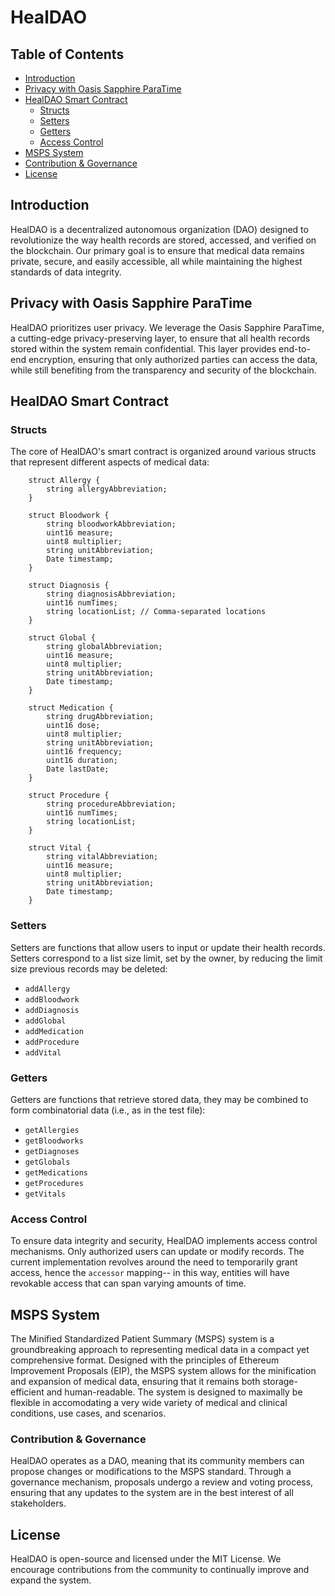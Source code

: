 # HealDAO

## Table of Contents
- [Introduction](#introduction)
- [Privacy with Oasis Sapphire ParaTime](#privacy-with-oasis-sapphire-paratime)
- [HealDAO Smart Contract](#healdao-smart-contract)
  - [Structs](#structs)
  - [Setters](#setters)
  - [Getters](#getters)
  - [Access Control](#access-control)
- [MSPS System](#msps-system)
- [Contribution & Governance](#contribution--governance)
- [License](#license)

## Introduction
HealDAO is a decentralized autonomous organization (DAO) designed to revolutionize the way health records are stored, accessed, and verified on the blockchain. Our primary goal is to ensure that medical data remains private, secure, and easily accessible, all while maintaining the highest standards of data integrity.

## Privacy with Oasis Sapphire ParaTime
HealDAO prioritizes user privacy. We leverage the Oasis Sapphire ParaTime, a cutting-edge privacy-preserving layer, to ensure that all health records stored within the system remain confidential. This layer provides end-to-end encryption, ensuring that only authorized parties can access the data, while still benefiting from the transparency and security of the blockchain.

## HealDAO Smart Contract

### Structs
The core of HealDAO's smart contract is organized around various structs that represent different aspects of medical data:

```
    struct Allergy {
        string allergyAbbreviation;
    }

    struct Bloodwork {
        string bloodworkAbbreviation;
        uint16 measure;
        uint8 multiplier;
        string unitAbbreviation;
        Date timestamp;
    }

    struct Diagnosis {
        string diagnosisAbbreviation;
        uint16 numTimes;
        string locationList; // Comma-separated locations
    }

    struct Global {
        string globalAbbreviation;
        uint16 measure;
        uint8 multiplier;
        string unitAbbreviation;
        Date timestamp;
    }

    struct Medication {
        string drugAbbreviation;
        uint16 dose;
        uint8 multiplier;
        string unitAbbreviation;
        uint16 frequency;
        uint16 duration;
        Date lastDate;
    }

    struct Procedure {
        string procedureAbbreviation;
        uint16 numTimes;
        string locationList;
    }

    struct Vital {
        string vitalAbbreviation;
        uint16 measure;
        uint8 multiplier;
        string unitAbbreviation;
        Date timestamp;
    }
```

### Setters
Setters are functions that allow users to input or update their health records. Setters correspond to a list size limit, set by the owner, by reducing the limit size previous records may be deleted:

- `addAllergy`
- `addBloodwork`
- `addDiagnosis`
- `addGlobal`
- `addMedication`
- `addProcedure`
- `addVital`

### Getters
Getters are functions that retrieve stored data, they may be combined to form combinatorial data (i.e., as in the test file):

- `getAllergies`
- `getBloodworks`
- `getDiagnoses`
- `getGlobals`
- `getMedications`
- `getProcedures`
- `getVitals`

### Access Control
To ensure data integrity and security, HealDAO implements access control mechanisms. Only authorized users can update or modify records. The current implementation revolves around the need to temporarily grant access, hence the `accessor` mapping-- in this way, entities will have revokable access that can span varying amounts of time.

## MSPS System
The Minified Standardized Patient Summary (MSPS) system is a groundbreaking approach to representing medical data in a compact yet comprehensive format. Designed with the principles of Ethereum Improvement Proposals (EIP), the MSPS system allows for the minification and expansion of medical data, ensuring that it remains both storage-efficient and human-readable. The system is designed to maximally be flexible in accomodating a very wide variety of medical and clinical conditions, use cases, and scenarios.

### Contribution & Governance
HealDAO operates as a DAO, meaning that its community members can propose changes or modifications to the MSPS standard. Through a governance mechanism, proposals undergo a review and voting process, ensuring that any updates to the system are in the best interest of all stakeholders.

## License
HealDAO is open-source and licensed under the MIT License. We encourage contributions from the community to continually improve and expand the system.
